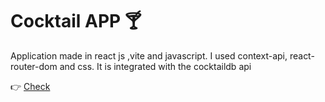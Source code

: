 # Cocktail APP :cocktail:

Application made in react js ,vite and javascript. I used context-api, react-router-dom and css. It is integrated with the cocktaildb api

:point_right: [Check](https://bejewelled-sprite-937b13.netlify.app/)

